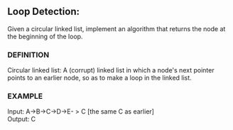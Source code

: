 ## Loop Detection: 
Given a circular linked list, implement an algorithm that returns the node at the
beginning of the loop. 
### DEFINITION 
Circular linked list: A (corrupt) linked list in which a node's next pointer points to an earlier node, so as to make a loop in the linked list. 
### EXAMPLE 
Input: A->B->C->D->E- > C [the same C as earlier]  
Output: C 
